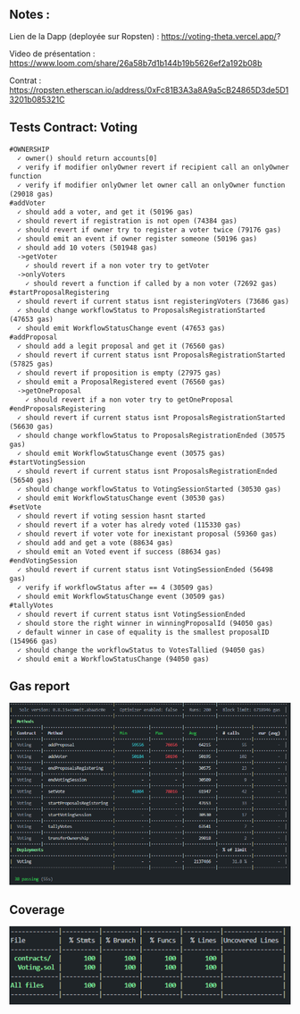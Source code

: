## Notes : 

Lien de la Dapp (deployée sur Ropsten) : https://voting-theta.vercel.app/?

Video de présentation : https://www.loom.com/share/26a58b7d1b144b19b5626ef2a192b08b

Contrat : https://ropsten.etherscan.io/address/0xFc81B3A3a8A9a5cB24865D3de5D13201b085321C

## Tests Contract: Voting

    #OWNERSHIP
      ✓ owner() should return accounts[0]
      ✓ verify if modifier onlyOwner revert if recipient call an onlyOwner function
      ✓ verify if modifier onlyOwner let owner call an onlyOwner function (29018 gas)
    #addVoter
      ✓ should add a voter, and get it (50196 gas)
      ✓ should revert if registration is not open (74384 gas)
      ✓ should revert if owner try to register a voter twice (79176 gas)
      ✓ should emit an event if owner register someone (50196 gas)
      ✓ should add 10 voters (501948 gas)
      ->getVoter
        ✓ should revert if a non voter try to getVoter
      ->onlyVoters
        ✓ should revert a function if called by a non voter (72692 gas)
    #startProposalRegistering
      ✓ should revert if current status isnt registeringVoters (73686 gas)
      ✓ should change workflowStatus to ProposalsRegistrationStarted (47653 gas)
      ✓ should emit WorkflowStatusChange event (47653 gas)
    #addProposal
      ✓ should add a legit proposal and get it (76560 gas)
      ✓ should revert if current status isnt ProposalsRegistrationStarted (57825 gas)
      ✓ should revert if proposition is empty (27975 gas)
      ✓ should emit a ProposalRegistered event (76560 gas)
      ->getOneProposal
        ✓ should revert if a non voter try to getOneProposal
    #endProposalsRegistering
      ✓ should revert if current status isnt ProposalsRegistrationStarted (56630 gas)
      ✓ should change workflowStatus to ProposalsRegistrationEnded (30575 gas)
      ✓ should emit WorkflowStatusChange event (30575 gas)
    #startVotingSession
      ✓ should revert if current status isnt ProposalsRegistrationEnded (56540 gas)
      ✓ should change workflowStatus to VotingSessionStarted (30530 gas)
      ✓ should emit WorkflowStatusChange event (30530 gas)
    #setVote
      ✓ should revert if voting session hasnt started
      ✓ should revert if a voter has alredy voted (115330 gas)
      ✓ should revert if voter vote for inexistant proposal (59360 gas)
      ✓ should add and get a vote (88634 gas)
      ✓ should emit an Voted event if success (88634 gas)
    #endVotingSession
      ✓ should revert if current status isnt VotingSessionEnded (56498 gas)
      ✓ verify if workflowStatus after == 4 (30509 gas)
      ✓ should emit WorkflowStatusChange event (30509 gas)
    #tallyVotes
      ✓ should revert if current status isnt VotingSessionEnded
      ✓ should store the right winner in winningProposalId (94050 gas)
      ✓ default winner in case of equality is the smallest proposalID (154966 gas)
      ✓ should change the workflowStatus to VotesTallied (94050 gas)
      ✓ should emit a WorkflowStatusChange (94050 gas)

## Gas report

![gas reporting](https://github.com/amsteradams/Voting-Dapp/blob/main/capture-ethGasReporting-voting.png)

## Coverage 

![gas reporting](https://github.com/amsteradams/Voting-Dapp/blob/main/coverage.png)
